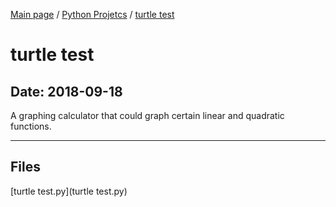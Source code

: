 [Main page](/) / [Python Projetcs](/python) / [turtle test](/python/2018-09-18_turtle_test)

# turtle test

## Date: 2018-09-18

A graphing calculator that could graph certain linear and quadratic functions.

-----

## Files

[turtle test.py](turtle test.py)